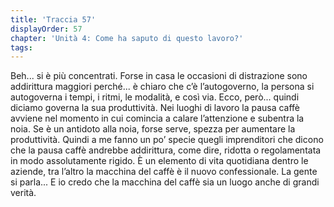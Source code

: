 ```yaml
---
title: 'Traccia 57'
displayOrder: 57
chapter: 'Unità 4: Come ha saputo di questo lavoro?'
tags:
---
```


Beh... si è più concentrati. Forse in casa le occasioni di distrazione sono addirittura maggiori perché... è chiaro che c’è l’autogoverno, la persona si autogoverna i tempi, i ritmi, le modalità, e così via. Ecco, però... quindi diciamo governa la sua produttività. Nei luoghi di lavoro la pausa caffè avviene nel momento in cui comincia a calare l’attenzione e subentra la noia. Se è un antidoto alla noia, forse serve, spezza per aumentare la produttività. Quindi a me fanno un po’ specie quegli imprenditori che dicono che la pausa caffè andrebbe addirittura, come dire, ridotta o regolamentata in modo assolutamente rigido. È un elemento di vita quotidiana dentro le aziende, tra l’altro la macchina del caffè è il nuovo confessionale. La gente si parla... E io credo che la macchina del caffè sia un luogo anche di grandi verità.
